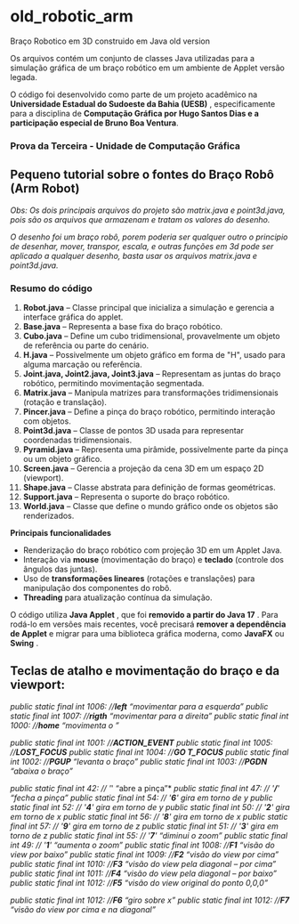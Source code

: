 # old_robotic_arm

Braço Robotico em 3D construido em Java old version

Os arquivos contém um conjunto de classes Java utilizadas para a simulação gráfica de um braço  robótico em um ambiente de Applet versão legada.

O código foi desenvolvido como parte de um projeto acadêmico na  **Universidade Estadual do Sudoeste da Bahia (UESB)** , especificamente para a disciplina de  **Computação Gráfica por Hugo Santos Dias e a participação especial de Bruno Boa Ventura**.

### **Prova da Terceira - Unidade de Computação Gráfica**

## **Pequeno tutorial sobre o fontes do Braço Robô (Arm Robot)**

*Obs: Os dois principais arquivos do projeto são matrix.java e point3d.java, pois são os arquivos que armazenam e tratam os valores do desenho.*

*O desenho foi um braço robô, porem poderia ser qualquer outro o principio de desenhar, mover, transpor, escala, e outras funções em 3d pode ser aplicado a qualquer desenho, basta usar os arquivos matrix.java e point3d.java.*

### **Resumo do código**

1. **Robot.java**
   – Classe principal que inicializa a simulação e gerencia a interface gráfica do applet.
2. **Base.java**
   – Representa a base fixa do braço robótico.
3. **Cubo.java**
   – Define um cubo tridimensional, provavelmente um objeto de referência ou parte do cenário.
4. **H.java**
   – Possivelmente um objeto gráfico em forma de "H", usado para alguma marcação ou referência.
5. **Joint.java,
   Joint2.java, Joint3.java** – Representam as juntas do braço robótico, permitindo movimentação segmentada.
6. **Matrix.java**
   – Manipula matrizes para transformações tridimensionais (rotação e translação).
7. **Pincer.java**
   – Define a pinça do braço robótico, permitindo interação com objetos.
8. **Point3d.java**
   – Classe de pontos 3D usada para representar coordenadas tridimensionais.
9. **Pyramid.java**
   – Representa uma pirâmide, possivelmente parte da pinça ou um objeto gráfico.
10. **Screen.java**
    – Gerencia a projeção da cena 3D em um espaço 2D (viewport).
11. **Shape.java**
    – Classe abstrata para definição de formas geométricas.
12. **Support.java**
    – Representa o suporte do braço robótico.
13. **World.java**
    – Classe que define o mundo gráfico onde os objetos são renderizados.

**Principais funcionalidades**

* Renderização do braço robótico com projeção 3D em um Applet Java.
* Interação via **mouse** (movimentação do braço) e **teclado** (controle dos ângulos das juntas).
* Uso de **transformações lineares** (rotações e translações) para manipulação dos componentes do robô.
* **Threading** para atualização contínua da simulação.

O código utiliza  **Java Applet** , que foi  **removido a partir do Java 17** . Para rodá-lo em versões mais recentes, você precisará **remover a dependência de Applet** e migrar para uma biblioteca gráfica moderna, como **JavaFX** ou **Swing** .

## **Teclas de atalho e movimentação do braço e da viewport:**

*public static final int 1006: //**left** “movimentar para a esquerda”*
*public static final int 1007: //**rigth** “movimentar para a direita”*
*public static final int 1000: //**home** “movimenta o ”*

*public static final int 1001: //**ACTION_EVENT***
*public static final int 1005: //**LOST_FOCUS***
*public static final int 1004: //**GO T_FOCUS***
*public static final int 1002: //**PGUP** “levanta o braço”*
*public static final int 1003: //**PGDN** “abaixa o braço”*

*public static final int 42: // '*' “abre a pinça”*
*public static final int 47: // '**/**' “fecha a pinça”*
*public static final int 54: // '**6**' gira em torno de y*
*public static final int 52: // '**4**' gira em torno de y*
*public static final int 50: // '**2**' gira em torno de x*
*public static final int 56: // '**8**' gira em torno de x*
*public static final int 57: // '**9**' gira em torno de z*
*public static final int 51: // '**3**' gira em torno de z*
*public static final int 55: // '**7**' “diminui o zoom”*
*public static final int 49: // '**1**' “aumenta o zoom”*
*public static final int 1008: //**F1** “visão do view por baixo”*
*public static final int 1009: //**F2** “visão do view por cima”*
*public static final int 1010: //**F3** “visão do view pela diagonal – por cima”*
*public static final int 1011: //**F4** “visão do view pela diagonal – por baixo”*
*public static final int 1012: //**F5** “visão do view original do ponto 0,0,0”*

*public static final int 1012: //**F6** “giro sobre x”*
*public static final int 1012: //**F7** “visão do view por cima e na diagonal”*
